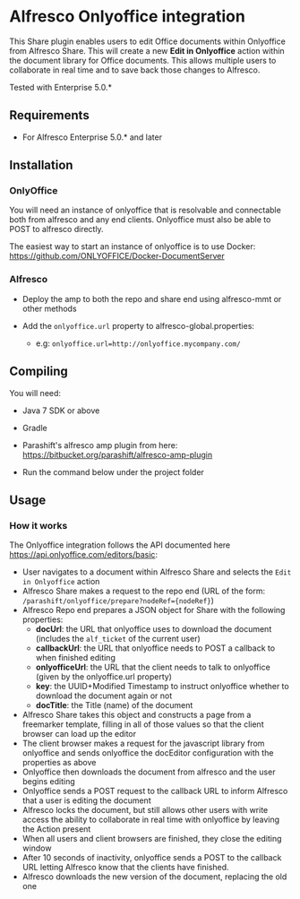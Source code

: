 # Alfresco Onlyoffice integration

This Share plugin enables users to edit Office documents within Onlyoffice from Alfresco Share.  This will create a new **Edit in Onlyoffice** action within the document library for Office documents.  This allows multiple users to collaborate in real time and to save back those changes to Alfresco.

Tested with Enterprise 5.0.\*

## Requirements
* For Alfresco Enterprise 5.0.\* and later

## Installation

### OnlyOffice

You will need an instance of onlyoffice that is resolvable and
connectable both from alfresco and any end clients.  Onlyoffice must
also be able to POST to alfresco directly.

The easiest way to start an instance of onlyoffice is to use Docker: https://github.com/ONLYOFFICE/Docker-DocumentServer

### Alfresco

* Deploy the amp to both the repo and share end using alfresco-mmt or
  other methods

* Add the `onlyoffice.url` property to alfresco-global.properties:
  * e.g:  `onlyoffice.url=http://onlyoffice.mycompany.com/`

## Compiling

You will need:

* Java 7 SDK or above

* Gradle

* Parashift's alfresco amp plugin from here: https://bitbucket.org/parashift/alfresco-amp-plugin

* Run the command below under the project folder

## Usage
### How it works

The Onlyoffice integration follows the API documented here
https://api.onlyoffice.com/editors/basic:

* User navigates to a document within Alfresco Share and selects the
  `Edit in Onlyoffice` action
* Alfresco Share makes a request to the repo end (URL of the form: `/parashift/onlyoffice/prepare?nodeRef={nodeRef}`)
* Alfresco Repo end prepares a JSON object for Share with the following
  properties:
  * **docUrl**: the URL that onlyoffice uses to download the document
    (includes the `alf_ticket` of the current user)
  * **callbackUrl**: the URL that onlyoffice needs to POST a callback to
    when finished editing
  * **onlyofficeUrl**: the URL that the client needs to talk to onlyoffice
    (given by the onlyoffice.url property)
  * **key**: the UUID+Modified Timestamp to instruct onlyoffice whether to download the document again or not
  * **docTitle**: the Title (name) of the document
* Alfresco Share takes this object and constructs a page from a
  freemarker template, filling in all of those values so that the client
browser can load up the editor
* The client browser makes a request for the javascript library from
  onlyoffice and sends onlyoffice the docEditor configuration with the
properties as above
* Onlyoffice then downloads the document from alfresco and the user begins editing
* Onlyoffice sends a POST request to the callback URL to inform Alfresco
  that a user is editing the document
* Alfresco locks the document, but still allows other users with write access
  the ability to collaborate in real time with onlyoffice by leaving the Action present
* When all users and client browsers are finished, they close the
  editing window
* After 10 seconds of inactivity, onlyoffice sends a POST to the
  callback URL letting Alfresco know that the clients have finished.
* Alfresco downloads the new version of the document, replacing the old
  one